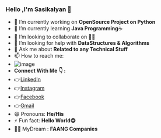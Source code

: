### Hello ,I'm Sasikalyan 👋

- 🔭 I’m currently working on **OpenSource Project on Python**
- 🌱 I’m currently learning **Java Programming**☕
- 👯 I’m looking to collaborate on 🤷‍♂️
- 🤔 I’m looking for help with **DataStructures & Algorithms**
- 💬 Ask me about **Related to any Technical Stuff**
- 📫 How to reach me:
- ![image](https://user-images.githubusercontent.com/67740644/124904941-24b07580-e003-11eb-8c16-de23988a23d7.png)
- **Connect With Me 👇 :**
- 👉[LinkedIn](https://www.linkedin.com/in/sasikalyan-kanakam-857b40197/)
- 👉[Instagram](https://www.instagram.com/sasikalyan__tagore__/)
- 👉[Facebook](https://www.facebook.com/sasikalyan.kanakam/)
- 👉[Gmail](kanakamsasikalyan1@gmail.com)
- 😄 Pronouns: **He/His**
- ⚡ Fun fact: **Hello World😋**
- 🐱‍🏍 MyDream : **FAANG Companies**
